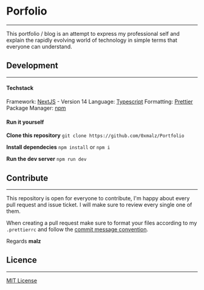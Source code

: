 # Porfolio

---

This portfolio / blog is an attempt to express my professional self and explain the rapidly evolving world of technology in simple terms that everyone can understand.

## Development

---

#### Techstack

Framework: [NextJS](https://nextjs.org/) - Version 14
Language: [Typescript](https://www.typescriptlang.org/)
Formatting: [Prettier](https://prettier.io/)
Package Manager: [npm](https://www.npmjs.com/)

#### Run it yourself

**Clone this repository**
`git clone https://github.com/0xmalz/Portfolio`

**Install dependecies**
`npm install` or `npm i`

**Run the dev server**
`npm run dev`

## Contribute

---

This repository is open for everyone to contribute, I'm happy about every pull request and issue ticket. I will make sure to review every single one of them.

When creating a pull request make sure to format your files according to my `.prettierrc` and follow the [commit message convention](https://gist.github.com/qoomon/5dfcdf8eec66a051ecd85625518cfd13).

Regards **malz**

## Licence

---

[MIT License](https://opensource.org/licenses/MIT)
